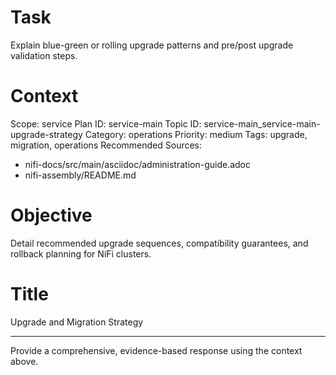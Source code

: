 # Task
Explain blue-green or rolling upgrade patterns and pre/post upgrade validation steps.

# Context
Scope: service
Plan ID: service-main
Topic ID: service-main_service-main-upgrade-strategy
Category: operations
Priority: medium
Tags: upgrade, migration, operations
Recommended Sources:
- nifi-docs/src/main/asciidoc/administration-guide.adoc
- nifi-assembly/README.md

# Objective
Detail recommended upgrade sequences, compatibility guarantees, and rollback planning for NiFi clusters.

# Title
Upgrade and Migration Strategy

---

Provide a comprehensive, evidence-based response using the context above.
